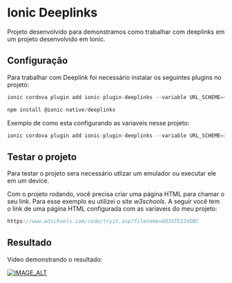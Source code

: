 # Ionic Deeplinks

Projeto desenvolvido para demonstramos como trabalhar com deeplinks em um projeto desenvolvido em Ionic.

## Configuração

Para trabalhar com Deeplink foi necessário instalar os seguintes plugins no projeto:

```TypeScript
ionic cordova plugin add ionic-plugin-deeplinks --variable URL_SCHEME={nome do projeto} --variable DEEPLINK_SCHEME=https --variable DEEPLINK_HOST={url que sera chamada}

npm install @ionic-native/deeplinks 
```


Exemplo de como esta configurando as variaveis nesse projeto:

```TypeScript
ionic cordova plugin add ionic-plugin-deeplinks --variable URL_SCHEME=ionicdeeplink --variable DEEPLINK_SCHEME=https --variable DEEPLINK_HOST=tadriano.com
```

## Testar o projeto

Para testar o projeto sera necessário utlizar um emulador ou executar ele em um device. 

Com o projeto rodando, você precisa criar uma página HTML para chamar o seu link. Para esse exemplo eu utilizei o site *w3schools*. A seguir você tem o link de uma página HTML configurada com as variaveis do meu projeto:

```TypeScript
https://www.w3schools.com/code/tryit.asp?filename=GO3XTE12VDBC
```

## Resultado
Video demonstrando o resultado:

[![IMAGE_ALT](https://img.youtube.com/vi/Yl22wDeIBt4/0.jpg)](https://www.youtube.com/watch?v=Yl22wDeIBt4)

